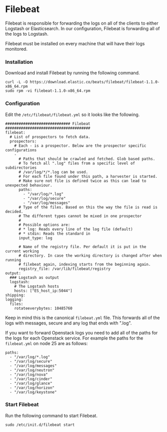 # Filebeat
Filebeat is responsible for forwarding the logs on all of the clients to either Logstash or Elasticsearch. In our configuration, Filebeat is forwarding all of the logs to Logstash.

Filebeat must be installed on every machine that will have their logs monitored.

### Installation
Download and install Filebeat by running the following command.
```
curl -L -O https://download.elastic.co/beats/filebeat/filebeat-1.1.0-x86_64.rpm
sudo rpm -vi filebeat-1.1.0-x86_64.rpm
```

### Configuration
Edit the `/etc/filebeat/filebeat.yml` so it looks like the following.
```
############################# Filebeat ######################################
filebeat:
  # List of prospectors to fetch data.
  prospectors:
    # Each - is a prospector. Below are the prospector specific configurations
    -
      # Paths that should be crawled and fetched. Glob based paths.
      # To fetch all ".log" files from a specific level of subdirectories
      # /var/log/*/*.log can be used.
      # For each file found under this path, a harvester is started.
      # Make sure not file is defined twice as this can lead to unexpected behaviour.
      paths:
        - "/var/log/*.log"
        - "/var/log/secure"
        - "/var/log/messages"
      # Type of the files. Based on this the way the file is read is decided.
      # The different types cannot be mixed in one prospector
      #
      # Possible options are:
      # * log: Reads every line of the log file (default)
      # * stdin: Reads the standard in
      input_type: log

      # Name of the registry file. Per default it is put in the current working
      # directory. In case the working directory is changed after when running
      # filebeat again, indexing starts from the beginning again.
      registry_file: /var/lib/filebeat/registry
output:
  ### Logstash as output
  logstash:
    # The Logstash hosts
    hosts: ["ES_host_ip:5044"]
shipping:
logging:
  files:
    rotateeverybytes: 10485760
```

Keep in mind this is the canonical `filebeat.yml` file. This forwards all of the logs with messages, secure and any log that ends with ".log".

If you want to forward Openstack logs you need to add all of the paths for the logs for each Openstack service. For example the paths for the `filebeat.yml` on node 25 are as follows:

```
paths:
  - "/var/log/*.log"
  - "/var/log/secure"
  - "/var/log/messages"
  - "/var/log/neutron"
  - "/var/log/nova"
  - "/var/log/cinder"
  - "/var/log/glance"
  - "/var/log/horizon"
  - "/var/log/keystone"
```

### Start Filebeat
Run the following command to start Filebeat.

	sudo /etc/init.d/filebeat start

